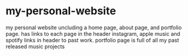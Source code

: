 # my-personal-website
my personal website uncluding a home page, about page, and portfolio page.
has links to each page in the header 
instagram, apple music and spotify links in header to past work.
portfolio page is full of all my past released music projects
